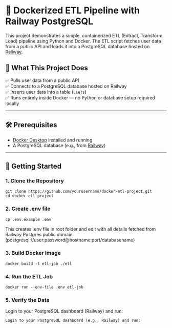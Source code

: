 # 🐳 Dockerized ETL Pipeline with Railway PostgreSQL

This project demonstrates a simple, containerized ETL (Extract, Transform, Load) pipeline using Python and Docker. The ETL script fetches user data from a public API and loads it into a PostgreSQL database hosted on [Railway](https://railway.app/).

## 🚀 What This Project Does

✅ Pulls user data from a public API  
✅ Connects to a PostgreSQL database hosted on Railway  
✅ Inserts user data into a table (`users`)  
✅ Runs entirely inside Docker — no Python or database setup required locally

---
## 🛠️ Prerequisites

- [Docker Desktop](https://www.docker.com/products/docker-desktop) installed and running
- A PostgreSQL database (e.g., from [Railway](https://railway.app))
---

## 📄 Getting Started

### 1. Clone the Repository

```
git clone https://github.com/yourusername/docker-etl-project.git
cd docker-etl-project
```
### 2. Create .env file
```
cp .env.example .env
```
This creates .env file in root folder and edit with all details fetched from Railway Postgres public domain. (postgresql://user:password@hostname:port/databasename)

### 3. Build Docker Image
```
docker build -t etl-job ./etl
```
### 4. Run the ETL Job
```
docker run --env-file .env etl-job
```
### 5. Verify the Data
Login to your PostgreSQL dashboard (Railway) and run:
```
Login to your PostgreSQL dashboard (e.g., Railway) and run:
```
